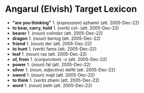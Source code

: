 # Angarul (Elvish) Target Lexicon

- **"are you thinking"** 1. (_expression_) azhamir (att. 2005-Dec-22)
- **to bear, carry, hold** 1. (_verb_) col- (att. 2005-Dec-22)
- **bearer** 1. (_noun_) colindor (att. 2005-Dec-22)
- **dragon** 1. (_noun_) berlog (att. 2005-Dec-22)
- **friend** 1. (_noun_) der (att. 2005-Dec-22)
- **to hunt** 1. (_verb_) faros (att. 2005-Dec-22)
- **leaf** 1. (_noun_) ras (att. 2005-Dec-22)
- **of, from** 1. (_conjunction_) -o (att. 2005-Dec-22)
- **power** 1. (_noun_) fal (att. 2005-Dec-22)
- **silver** 1. (_noun, adjective_) delfë (att. 2005-Dec-22)
- **sword** 1. (_noun_) majil (att. 2005-Dec-22)
- **to think** 1. (_verb_) zhami (att. 2005-Dec-22)
- **word** 1. (_noun_) beth (att. 2005-Dec-22)
